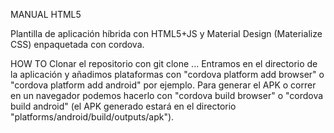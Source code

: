 MANUAL HTML5

Plantilla de aplicación híbrida con HTML5+JS y Material Design (Materialize CSS) enpaquetada con cordova.


HOW TO
Clonar el repositorio con git clone ...
Entramos en el directorio de la aplicación y añadimos plataformas con "cordova platform add browser" o "cordova platform add android" por ejemplo.
Para generar el APK o correr en un navegador podemos hacerlo con "cordova build browser" o "cordova build android" (el APK generado estará en el directorio "platforms/android/build/outputs/apk").